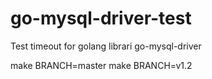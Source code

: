 # go-mysql-driver-test
Test timeout for golang librari go-mysql-driver

make BRANCH=master
make BRANCH=v1.2
